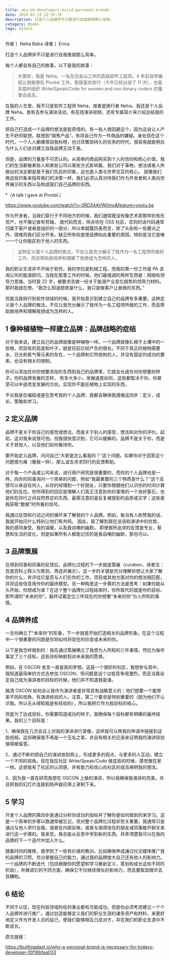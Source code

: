 ```yaml
---
title: why-do-developers-build-personal-brands
date: 2018-01-15 22:35:35
description: 打造个人品牌并不只是进行自我推销那么简单。
category: Books
tags: bytalk
---
```

作者丨 Neha Batra
译者丨 Erica

打造个人品牌并不只是进行自我推销那么简单。

每个人都会有自己的故事，以下是我的故事：

> 大家好，我是 Neha，一名在旧金山工作的高级软件工程师。4 年前自学编程让我能够在 Pivotal 工作。我很喜欢旅行（今年已经出游了 11 次），也是非盈利组织 Write/Speak/Code for women and non-binary coders 的董事会成员。

在我的人生里，我不只是软件工程师 Neha，或者是旅行者 Neha，我还是个人品牌 Neha。我有去参与演讲活动，有在线演讲视频，还有专属简介来介绍总结我的工作。

把自己打造成一个品牌的想法是挺奇怪的。有一些人很回避这个，因为这会让人产生不好的联想，联想到“销售产品”，有将自己作为一件商品的嫌疑。身处现在这个时代，一个人人都痛恨自我标榜，也讨厌繁琐持久的任务的时代，很容易就能明白为什么人们会对建立自我品牌无动于衷。

但是，品牌的力量是不可否认的。从简单的商品购买到个人的信仰和核心价值，我们的生活都被某些人和某些公司以某些方式影响着。我们对于事物，想法或者人所做出的决定都是基于我们先前的印象，这也是人类与世界交互的核心。 就像我们用这些印象来指导我们的决策一样，我们必须认真对待我们作为开发者和人类向世界展示的东西以及构成我们自己品牌的东西。

*（A talk I gave at Pivotal.）

https://www.youtube.com/watch?v=3RD34AVW0mo&feature=youtu.be

作为开发者，当我们穿行于不同地方的时候，我们通常既没有像艺术家那样的有形资产，也不像记者有剪辑。 就代码而言，除非你在 OSS 社区，否则的话代码通常归属于客户或者是组织的一部分，所以单就履历表而言，除了头衔和一些要点之外，很难将我们区分开来。缺乏所有权是使品牌如此重要的原因，特别是当它是唯一一个让你能区别于他人的东西。

> 这种定义我个人品牌的做法，不仅让我充分展示了我作为一名工程师所做的工作，而且帮助我培养和理解了我想成为怎样的人。

我的职业生涯并不开始于软件。我的学位是机械工程，而我的第一份工作是 PA 咨询公司的能源顾问。当我在那里工作的时候，他们最强调的两样东西是：网络和领导力思维。当时我 22 岁，被要求去做一份关于能源产业变化趋势的领导力材料。那时我就在想，“我怎么知道趋势是什么，我只是做客户让我做的东西。”

但是当我转行到软件领域的时候，我开始意识到建立自己的品牌有多重要。这种定义我个人品牌的做法，不仅让我充分展示了我作为一名工程师所做的工作，而且帮助我培养和理解我想成为怎样的人。

## 1 像种植植物一样建立品牌：品牌战略的症结

对于我来说，建立自己的品牌就像是种植物一样。一个品牌就像扎根于土壤中的一些根，而现有的高度和叶子，就是目前已经产生的增长。不同于真正的植物需要水，日光和氧气等元素的存在，一个品牌和它所依附的人，并没有固定的成功的要素，也没有相关的限制。

你可以添加任何你想要添加的东西到自己的品牌里，它就会长成任何你想要的样子。你的品牌发展的怎样， 有多大多小，发展速度如何，这些都取决于你。你甚至可以中途改变发展的方向，实现你不能在植物上实现的东西。

不论我是在编程或是在思考我的个人品牌，我都会确保我遵循这四步：定义，成长，策略和学习。

## 2 定义品牌

品牌不是关于你自己的感觉或想法，而是关于别人的感受，想法和对你的评价。起初，这对我来说很可怕，但我很快意识到，它可以缓解的。品牌不是关于你，而是关于其他人，以及他们如何看待你。

要开始定义品牌，问问自己“大家是怎么看我的？”这个问题。如果你对于回答这个问题很为难（像我一样），那么请去寻求同行的反馈帮助。

对于每一个产品或公司来说，进行用户研究是很重要的，而你的个人品牌也是一样。向你的同事询问一个简单的问题，例如“我最重要的三个特质是什么？”这个反馈可以来自任何人，从你的经理到一个好朋友，只要你根据他们认识你的时间计算他们的反应。你所得到的回应是理解人们真正注意到你的事情的一个良好基石，也是你在同行之间自然界定的东西。最需注意的是反复被提到的品质或文字；这些是我获取“数据”时所看的信号。

我通过反馈和行动之间的循环来了解我的个人品牌。例如，每当有人称赞我的话，我就开始问什么特别让他们有共鸣。 因此，我了解到我在谈话和演讲中的优势，我的感同身受，我的温暖，以及我自嘲的幽默。 即使我所追求的反馈是专业，智慧和生活的变化，但是如果所有人都能记住的是我自嘲的幽默，那也可以。

## 3 品牌策展

在得到同事和同事的反馈后，品牌化过程的下一步就是策展（curation，译者注：百度百科上释义为策划、筛选并展示）。这一步的关键是充分理解你想让大家了解你的什么，并评估它是否与人们在你的工作，项目或其他方面对你的想法相匹配，并将这些信息用作你的最终模型。另一种构思这一步骤的方法是思考：如果你能从头开始，你想成为谁？在这个整个品牌化过程结束时，你所取代的就是你的目标，即所谓的“未来的你”。最终试着定位三件现在的你想要“未来的你”为人所知的事情。

## 4 品牌养成

一旦你确立了“未来你”的形象，下一步就是开始打造相关的品牌形象。在这个过程中一个很重要的问题是你将如何将现在的你变成未来的你。

以下是我怎样做到的：我先通过策展确立了我想为人所知的三件事情，然后为每件事定了三个目标，这些目标映射到对未来我的愿景。

例如，在 OSCON 发言一直是我的梦想。这是一个很好的社区，我想参与其中。我知道最简单的方式去参加 OSCON，但问题是这个过程竞争很激烈，而且当我设定自己成为演讲者的目标的时候，他们并不知道我是谁。

搞清 OSCON 如何会让我作为演讲者是非常具有战略意义的；他们想要一个能带来不同的视角，有演讲经验的人。注意，第二个要求是特别重要的（因为他们不认识我，所以无从得知我是有经验的），所以我把它作为我目标的核心。

但是为了达成目标，你需要知道成功的样子。我确保每个目标都有明确的最终结果。我的三个目标是：

1、确保我在几次会议上对我的演讲进行录像，这样就可以再我的申请中链接到这些视频。这将确保我不再是一个无名之辈，并且有相关的记录来证明我的演讲经验值得被留意。

2、通过不断的把自己的演讲放到网上，形成更多的观点，与更多的人互动，建立一个不同的视角。现在我在社区 Write/Speak/Code 做这些的时候，感觉像在家一样。这使我有了社区的认同感，并有能力和信心向社区的成员阐明我的想法。

3、因为我一直在研究我想在 OSCON 上做的演讲，所以我确保我演讲的完美，并且把我的幻灯片连接到扬声器应用上录制下来。

## 5 学习

开发个人品牌的第四步是通过分析你成功的指标并了解你是如何做到的来学习。这是一个简单的步骤以致通常被忘记，但对整个品牌化过程却至关重要。我通常只是通过与他人举行会面，或者在内部反映，或者与值得信任的朋友或同事敞开聊天来进行这一步骤的。我发现，我总能从反思中学到新的东西，并弄清楚我可以在我的品牌的下一个迭代中加入什么。

随着时间的推移，我学到了一些有价值的教训，比如确保养成通过社交媒体推广我的品牌的习惯，充分掌握自己的能力，通过我的品牌放大自己还有他人的影响力。一个品牌的不断迭代（包括根据你的愿望和学习重新定义，策划和成长这些不同的阶段），并微调它的不同方面，确保它不仅继续增长的影响力，而且要取其精华去其糟粕。

## 6 结论

不同于以往，现在科技领域的任何事业都有可能成功，但是你必须考虑建立一个个人品牌并进行推广。通过创造能够定义我们的职业生涯的诸多资产和材料，来更好地定义作为开发人员的自己，使我们能够相互凸显对方，并在我们的职业生涯中不断成长。

原文链接：

https://builttoadapt.io/why-a-personal-brand-is-necessary-for-todays-developer-f0f18bfaa033

